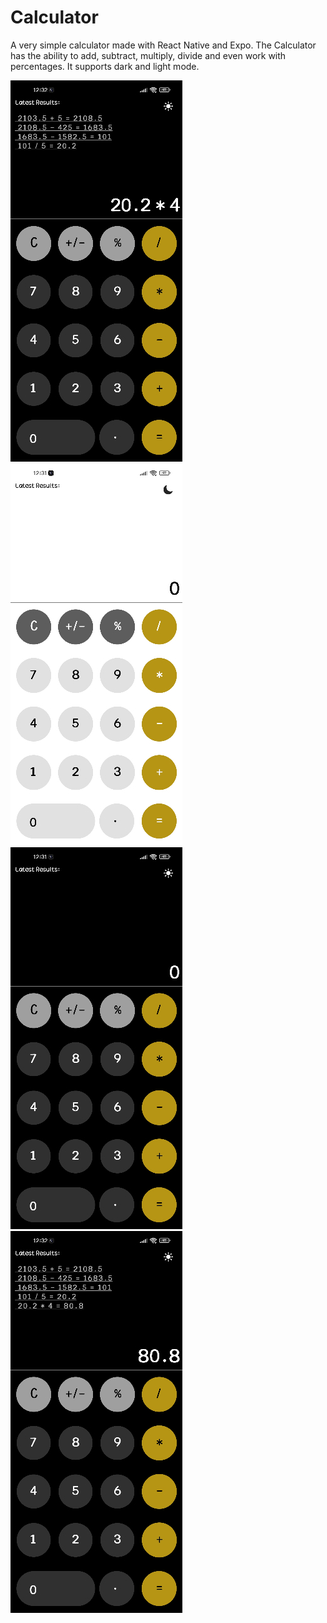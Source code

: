 # Calculator
A very simple calculator made with React Native and Expo.
The Calculator has the ability to add, subtract, multiply, divide and even work with percentages.
It supports dark and light mode.


![Screenshot](Screenshots/Calculator1.jpg) ![Screenshot](Screenshots/Calculator2.jpg) ![Screenshot](Screenshots/Calculator3.jpg) ![Screenshot](Screenshots/Calculator4.jpg)